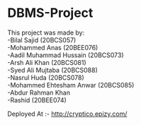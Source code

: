 # DBMS-Project
This project was made by:<br />
-Bilal Sajid (20BCS057) <br />
-Mohammed Anas (20BEE076) <br />
-Aadil Muhammad Hussain (20BCS073)<br />
-Arsh Ali Khan (20BCS081)<br />
-Syed Ali Mujtaba (20BCS088)<br />
-Nasrul Huda (20BCS078)<br />
-Mohammed Ehtesham Anwar (20BCS085)<br />
-Abdur Rahman Khan<br />
-Rashid (20BEE074) <br />

Deployed At :- http://cryptico.epizy.com/
